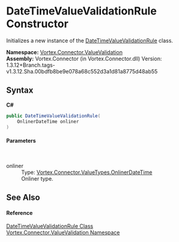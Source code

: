 # DateTimeValueValidationRule Constructor 
 

Initializes a new instance of the <a href="T_Vortex_Connector_ValueValidation_DateTimeValueValidationRule.md">DateTimeValueValidationRule</a> class.

**Namespace:**&nbsp;<a href="N_Vortex_Connector_ValueValidation.md">Vortex.Connector.ValueValidation</a><br />**Assembly:**&nbsp;Vortex.Connector (in Vortex.Connector.dll) Version: 1.3.12+Branch.tags-v1.3.12.Sha.00bdfb8be9e078a68c552d3a1d81a8775d48ab55

## Syntax

**C#**<br />
``` C#
public DateTimeValueValidationRule(
	OnlinerDateTime onliner
)
```


#### Parameters
&nbsp;<dl><dt>onliner</dt><dd>Type: <a href="T_Vortex_Connector_ValueTypes_OnlinerDateTime.md">Vortex.Connector.ValueTypes.OnlinerDateTime</a><br />Onliner type.</dd></dl>

## See Also


#### Reference
<a href="T_Vortex_Connector_ValueValidation_DateTimeValueValidationRule.md">DateTimeValueValidationRule Class</a><br /><a href="N_Vortex_Connector_ValueValidation.md">Vortex.Connector.ValueValidation Namespace</a><br />